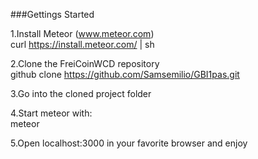 ###Gettings Started

1.Install Meteor (www.meteor.com)  
curl https://install.meteor.com/ | sh  

2.Clone the FreiCoinWCD repository  
github clone https://github.com/Samsemilio/GBI1pas.git  

3.Go into the cloned project folder   

4.Start meteor with:  
meteor  

5.Open localhost:3000 in your favorite browser and enjoy